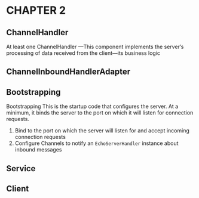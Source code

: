 # CHAPTER 2

## ChannelHandler

At least one  ChannelHandler —This component implements the server’s processing of data received from the client—its business logic

## ChannelInboundHandlerAdapter

## Bootstrapping

Bootstrapping This is the startup code that configures the server. At a minimum,
it binds the server to the port on which it will listen for connection requests.

1. Bind to the port on which the server will listen for and accept incoming connection requests
2. Configure  Channels to notify an  `EchoServerHandler` instance about inbound messages

## Service

## Client